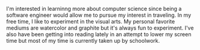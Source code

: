 I'm interested in learninng more about computer science since being a software engineer would allow me to pursue my interest in traveling. In my free time, I like to experiment in the visual arts. My personal favorite mediums are watercolor and graphite but it's always fun to experiment. I've also have been getting into reading lately in an attempt to lower my screen time but most of my time is currently taken up by schoolwork.
